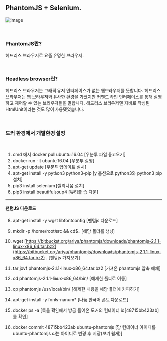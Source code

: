 ## PhantomJS + Selenium.
![image](https://user-images.githubusercontent.com/57824945/132130886-8a38772a-b291-49c0-a574-b81c1423605b.png)

<br/>

### PhantomJS란?

헤드리스 브라우저로 요즘 유명한 브라우저.

<br/>

### Headless browser란?

헤드리스 브라우저는 그래픽 유저 인터페이스가 없는 웹브라우저를 뜻합니다. 헤드리스 브라우저는 웹 브라우저와 유사한 환경을 가졌지만 커맨드 라인 인터페이스를 통해 실행하고 제어할 수 있는 브라우저들을 말합니다. 헤드리스 브라우저엔 자바로 작성된 HtmlUnit이라는 것도 많이 사용됐었습니다.

<br/>

### 도커 환경에서 개발환경 설정

<br/>

1. cmd 에서 docker pull ubuntu:16.04 [우분투 파일 들고오기]
2. docker run -it ubuntu:16.04 [우분투 실행]
3. apt-get update [우분투 업데이트 실시]
4. apt-get install -y python3 python3-pip  [y 옵션으로 python3와 python3 pip 설치]
5. pip3 install selenium  [셀리니움 설치]
6. pip3 install beautifulsoup4 [뷰티풀 습 다운]

---

#### 팬텀JS 다운로드

8. apt-get install -y wget libfontconfig [펜텀js 다운로드]
9. mkdir -p /home/root/src && cd$_  [해당 폴더를 생성]
10. wget [https://bitbucket.org/ariya/phantomjs/downloads/phantomjs-2.1.1-linux-x86_64.tar.bz2](https://bitbucket.org/ariya/phantomjs/downloads/phantomjs-2.1.1-linux-x86_64.tar.bz2) .
    [팬텀js 가져오기]

1. tar jxvf phantomjs-2.1.1-linux-x86_64.tar.bz2 [가져온 phantomjs 압축 해체]
2. cd phantomjs-2.1.1-linux-x86_64/bin/  [해제한 폴더로 이동]
3. cp phantomjs /usr/local/bin/  [해제한 내용을 해당 폴더에 카피하기]
4. apt-get install -y fonts-nanum* [나눔 한국어 폰트 다운로드]
5. docker ps -a [록을 확인해서 방금 들어온 도커의 컨테이너 id[48715bb423ab]를 확인]
6. docker commit 48715bb423ab ubuntu-phantomjs [당 컨테이너 아이디를 ubuntu-phantomjs 라는 아이디로 변경 후 저장(보기 쉽게)]
